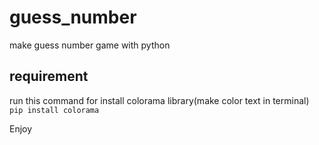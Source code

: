 # guess_number
make guess number game with python 

## requirement
run this command for install colorama library(make color text in terminal)
`pip install colorama`

Enjoy
